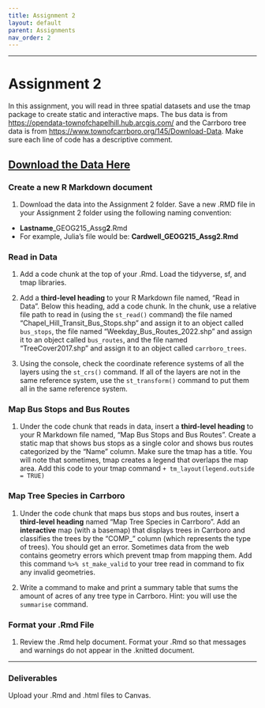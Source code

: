 ```yaml
---
title: Assignment 2
layout: default
parent: Assignments
nav_order: 2
---
```





<style>
div.blue { background-color:#e0f0ff; padding: 10px 10px 3px 10px;}
</style>

------------------------------------------------------------------------
# Assignment 2
In this assignment, you will read in three spatial datasets and use the
tmap package to create static and interactive maps. The bus data is from
<https://opendata-townofchapelhill.hub.arcgis.com/> and the Carrboro
tree data is from <https://www.townofcarrboro.org/145/Download-Data>.
Make sure each line of code has a descriptive comment. 

[**Download the Data Here**](https://drive.google.com/drive/folders/18kvs_32wH9CPwR9fHaecMSSAttGxCGZo?usp=sharing)
------------------------------------------------------------------------

### Create a new R Markdown document

1.  Download the data into the Assignment 2 folder. Save a new .RMD file in your Assignment 2 folder using the following naming convention:

-   **Lastname**\_GEOG215\_Assg**2**.Rmd
-   For example, Julia’s file would be: **Cardwell\_GEOG215\_Assg2.Rmd**

### Read in Data

1.  Add a code chunk at the top of your .Rmd. Load the tidyverse, sf,
    and tmap libraries.

2.  Add a **third-level heading** to your R Markdown file named, “Read
    in Data”. Below this heading, add a code chunk. In the chunk, use a
    relative file path to read in (using the `st_read()` command) the
    file named “Chapel\_Hill\_Transit\_Bus\_Stops.shp” and assign it to
    an object called `bus_stops`, the file named
    “Weekday\_Bus\_Routes\_2022.shp” and assign it to an object called
    `bus_routes`, and the file named “TreeCover2017.shp” and assign it
    to an object called `carrboro_trees`.

3.  Using the console, check the coordinate reference systems of all the
    layers using the `st_crs()` command. If all of the layers are not in
    the same reference system, use the `st_transform()` command to put
    them all in the same reference system.

### Map Bus Stops and Bus Routes

1.  Under the code chunk that reads in data, insert a **third-level
    heading** to your R Markdown file named, “Map Bus Stops and Bus
    Routes”. Create a static map that shows bus stops as a single color
    and shows bus routes categorized by the “Name” column. Make sure the tmap has
    a title. You will note that sometimes, tmap creates a legend that overlaps
    the map area. Add this code to your tmap command `+ tm_layout(legend.outside = TRUE) `

### Map Tree Species in Carrboro

1.  Under the code chunk that maps bus stops and bus routes, insert a
    **third-level heading** named “Map Tree Species in Carrboro”. Add an
    **interactive** map (with a basemap) that displays trees in Carrboro
    and classifies the trees by the “COMP\_” column (which represents
    the type of trees). You should get an error. Sometimes data from the web
    contains geometry errors which prevent tmap from mapping them. Add this command
    `%>% st_make_valid` to your tree read in command to fix any invalid geometries. 

3. Write a command to make and print a summary table that sums the amount of acres
   of any tree type in Carrboro. Hint: you will use the `summarise` command. 

### Format your .Rmd File
1. Review the .Rmd help document. Format your .Rmd so that messages and warnings
   do not appear in the .knitted document.
   
------------------------------------------------------------------------

### Deliverables

Upload your .Rmd and .html files to Canvas.
